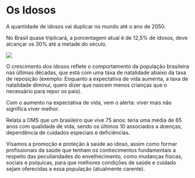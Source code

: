 # Os Idosos

A quantidade de idosos vai duplicar no mundo até o ano de 2050.

No Brasil quase triplicará, a porcentagem atual é de 12,5% de idosos, deve alcançar os 30% até a metade do século.

![](http://imguol.com/c/infograficos/2013/noticias/pnad/piramide_etaria.jpg)

O crescimento dos idosos reflete o comportamento da população brasileira nas últimas décadas, que está com uma taxa de natalidade abaixo da taxa de reposição (exemplo: Enquanto a expectativa de vida aumenta, a taxa de natalidade diminui, quero dizer que nascem menos crianças que o necessário para repor os pais).

Com o aumento na expectativa de vida, vem o alerta: viver mais não significa viver melhor.

Relata a OMS que um brasileiro que vive 75 anos:
teria uma média de 65 anos com qualidade de vida, 
sendo os últimos 10 
associados a doenças, dependência de cuidados especiais e deficiências.

Visamos a promoção e proteção à saúde ao idoso, assim como formar profissionais da saúde que tenham os conhecimentos fundamentais a respeito das peculiaridades do envelhecimento, como mudanças físicas, sociais e psíquicas, para que melhores condições de saúde e cuidado sejam oferecidas a essa população (atualmente carente).



